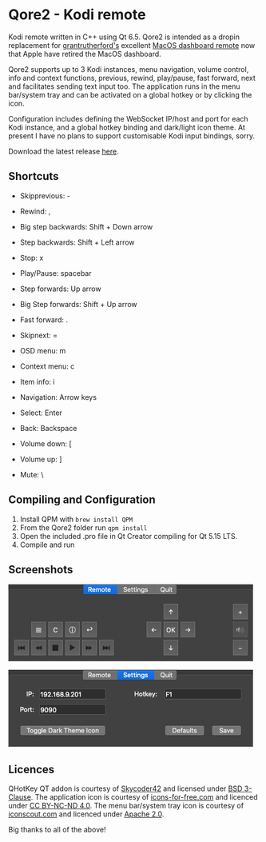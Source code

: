 # Qore2 - Kodi remote
Kodi remote written in C++ using Qt 6.5. Qore2 is intended as a dropin replacement for [grantrutherford's](https://github.com/grantrutherford) excellent [MacOS dashboard remote](https://github.com/grantrutherford/kodi-remote-osx-widget) now that Apple have retired the MacOS dashboard.

Qore2 supports up to 3 Kodi instances, menu navigation, volume control, info and context functions, previous, rewind, play/pause, fast forward, next and facilitates sending text input too. The application runs in the menu bar/system tray and can be activated on a global hotkey or by clicking the icon.

Configuration includes defining the WebSocket IP/host and port for each Kodi instance, and a global hotkey binding and dark/light icon theme. At present I have no plans to support customisable Kodi input bindings, sorry.

Download the latest release [here](https://github.com/annahowell/QT-Qore2/raw/master/releases/Qore2-v1_1.zip).

## Shortcuts

* Skipprevious:	-
* Rewind: ,
* Big step backwards: Shift + Down arrow
* Step backwards: Shift + Left arrow
* Stop: x
* Play/Pause: spacebar
* Step forwards: Up arrow
* Big Step forwards: Shift + Up arrow
* Fast forward: .
* Skipnext:	=

* OSD menu:	m
* Context menu:	c
* Item info:	i

* Navigation: Arrow keys
* Select: Enter
* Back: Backspace

* Volume down:	[
* Volume up: ]
* Mute: \

## Compiling and Configuration

1. Install QPM with `brew install QPM`
2. From the Qore2 folder run `qpm install`
1. Open the included .pro file in Qt Creator compiling for Qt 5.15 LTS.
3. Compile and run

## Screenshots

![Remote](screenshots/remote.png)   

![Remote](screenshots/settings.png)


## Licences

QHotKey QT addon is courtesy of [Skycoder42](https://github.com/Skycoder42/QHotkey) and licensed under [BSD 3-Clause](https://github.com/Skycoder42/QHotkey/blob/master/LICENSE). The application icon is courtesy of [icons-for-free.com](https://icons-for-free.com/Remote+Control-1320568044590850575) and licenced under [CC BY-NC-ND 4.0](https://creativecommons.org/licenses/by-nc-nd/4.0). The menu bar/system tray icon is courtesy of [iconscout.com](https://iconscout.com/icon/remote-network-signal-range-setting) and licenced under [Apache 2.0](https://www.apache.org/licenses/LICENSE-2.0).

Big thanks to all of the above!
